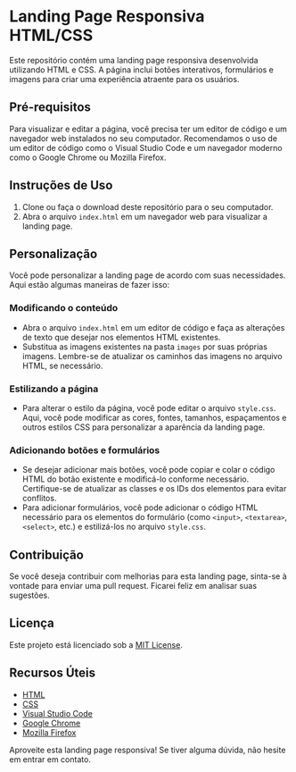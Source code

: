 # Landing Page Responsiva HTML/CSS

Este repositório contém uma landing page responsiva desenvolvida utilizando HTML e CSS. A página inclui botões interativos, formulários e imagens para criar uma experiência atraente para os usuários.

## Pré-requisitos

Para visualizar e editar a página, você precisa ter um editor de código e um navegador web instalados no seu computador. Recomendamos o uso de um editor de código como o Visual Studio Code e um navegador moderno como o Google Chrome ou Mozilla Firefox.

## Instruções de Uso

1. Clone ou faça o download deste repositório para o seu computador.
2. Abra o arquivo `index.html` em um navegador web para visualizar a landing page.

## Personalização

Você pode personalizar a landing page de acordo com suas necessidades. Aqui estão algumas maneiras de fazer isso:

### Modificando o conteúdo

- Abra o arquivo `index.html` em um editor de código e faça as alterações de texto que desejar nos elementos HTML existentes.
- Substitua as imagens existentes na pasta `images` por suas próprias imagens. Lembre-se de atualizar os caminhos das imagens no arquivo HTML, se necessário.

### Estilizando a página

- Para alterar o estilo da página, você pode editar o arquivo `style.css`. Aqui, você pode modificar as cores, fontes, tamanhos, espaçamentos e outros estilos CSS para personalizar a aparência da landing page.

### Adicionando botões e formulários

- Se desejar adicionar mais botões, você pode copiar e colar o código HTML do botão existente e modificá-lo conforme necessário. Certifique-se de atualizar as classes e os IDs dos elementos para evitar conflitos.
- Para adicionar formulários, você pode adicionar o código HTML necessário para os elementos do formulário (como `<input>`, `<textarea>`, `<select>`, etc.) e estilizá-los no arquivo `style.css`.

## Contribuição

Se você deseja contribuir com melhorias para esta landing page, sinta-se à vontade para enviar uma pull request. Ficarei feliz em analisar suas sugestões.

## Licença

Este projeto está licenciado sob a [MIT License](LICENSE).

## Recursos Úteis

- [HTML](https://www.w3schools.com/html/)
- [CSS](https://www.w3schools.com/css/)
- [Visual Studio Code](https://code.visualstudio.com/)
- [Google Chrome](https://www.google.com/chrome/)
- [Mozilla Firefox](https://www.mozilla.org/firefox/)

Aproveite esta landing page responsiva! Se tiver alguma dúvida, não hesite em entrar em contato.

